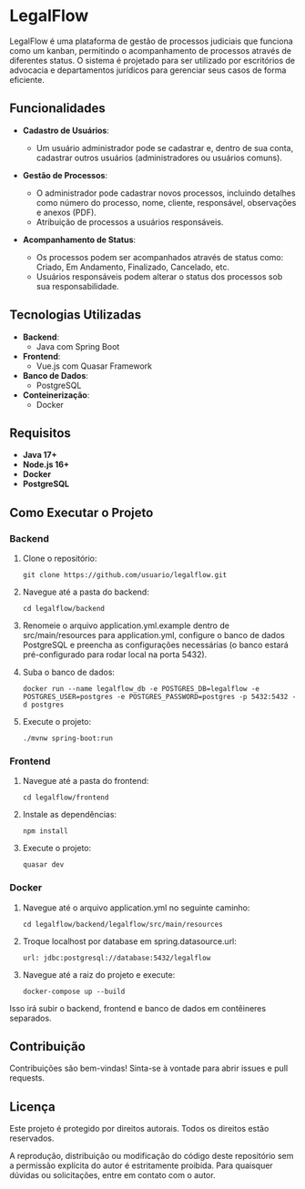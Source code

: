 # LegalFlow

LegalFlow é uma plataforma de gestão de processos judiciais que funciona como um kanban, permitindo o acompanhamento de processos através de diferentes status. O sistema é projetado para ser utilizado por escritórios de advocacia e departamentos jurídicos para gerenciar seus casos de forma eficiente.

## Funcionalidades

- **Cadastro de Usuários**: 
  - Um usuário administrador pode se cadastrar e, dentro de sua conta, cadastrar outros usuários (administradores ou usuários comuns).
  
- **Gestão de Processos**:
  - O administrador pode cadastrar novos processos, incluindo detalhes como número do processo, nome, cliente, responsável, observações e anexos (PDF).
  - Atribuição de processos a usuários responsáveis.

- **Acompanhamento de Status**:
  - Os processos podem ser acompanhados através de status como: Criado, Em Andamento, Finalizado, Cancelado, etc.
  - Usuários responsáveis podem alterar o status dos processos sob sua responsabilidade.

## Tecnologias Utilizadas

- **Backend**: 
  - Java com Spring Boot
- **Frontend**: 
  - Vue.js com Quasar Framework
- **Banco de Dados**: 
  - PostgreSQL
- **Conteinerização**: 
  - Docker

## Requisitos

- **Java 17+**
- **Node.js 16+**
- **Docker**
- **PostgreSQL**

## Como Executar o Projeto

### Backend

1. Clone o repositório:
   
   ```
   git clone https://github.com/usuario/legalflow.git
   ```
   
2. Navegue até a pasta do backend:

   ```
   cd legalflow/backend
   ```


3. Renomeie o arquivo application.yml.example dentro de src/main/resources para application.yml, configure o banco de dados PostgreSQL e preencha as configurações necessárias (o banco estará pré-configurado para rodar local na porta 5432).

4. Suba o banco de dados:

    ```
    docker run --name legalflow_db -e POSTGRES_DB=legalflow -e POSTGRES_USER=postgres -e POSTGRES_PASSWORD=postgres -p 5432:5432 -d postgres
    ```

5. Execute o projeto:

    ```
    ./mvnw spring-boot:run
    ```

### Frontend

1. Navegue até a pasta do frontend:

    ```
    cd legalflow/frontend
    ```

2. Instale as dependências:

    ```
    npm install
    ```
    
3. Execute o projeto:
   
    ```
    quasar dev
    ```


### Docker

1. Navegue até o arquivo application.yml no seguinte caminho:

   ```
   cd legalflow/backend/legalflow/src/main/resources
   ```

2. Troque localhost por database em spring.datasource.url:

   ```
   url: jdbc:postgresql://database:5432/legalflow
   ```

3. Navegue até a raiz do projeto e execute:

    ```
    docker-compose up --build
    ```
    
Isso irá subir o backend, frontend e banco de dados em contêineres separados.

## Contribuição

Contribuições são bem-vindas! Sinta-se à vontade para abrir issues e pull requests.

## Licença

Este projeto é protegido por direitos autorais. Todos os direitos estão reservados. 

A reprodução, distribuição ou modificação do código deste repositório sem a permissão explícita do autor é estritamente proibida. Para quaisquer dúvidas ou solicitações, entre em contato com o autor.
